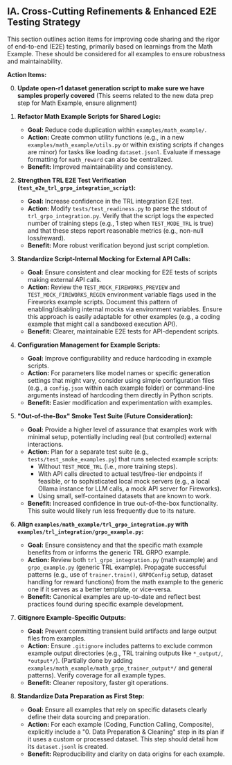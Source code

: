 ## IA. Cross-Cutting Refinements & Enhanced E2E Testing Strategy

This section outlines action items for improving code sharing and the rigor of end-to-end (E2E) testing, primarily based on learnings from the Math Example. These should be considered for all examples to ensure robustness and maintainability.

**Action Items:**

0.  **Update open-r1 dataset generation script to make sure we have samples properly covered** (This seems related to the new data prep step for Math Example, ensure alignment)

1.  **Refactor Math Example Scripts for Shared Logic:**
    *   **Goal:** Reduce code duplication within `examples/math_example/`.
    *   **Action:** Create common utility functions (e.g., in a new `examples/math_example/utils.py` or within existing scripts if changes are minor) for tasks like loading `dataset.jsonl`. Evaluate if message formatting for `math_reward` can also be centralized.
    *   **Benefit:** Improved maintainability and consistency.

2.  **Strengthen TRL E2E Test Verification (`test_e2e_trl_grpo_integration_script`):**
    *   **Goal:** Increase confidence in the TRL integration E2E test.
    *   **Action:** Modify `tests/test_readiness.py` to parse the stdout of `trl_grpo_integration.py`. Verify that the script logs the expected number of training steps (e.g., 1 step when `TEST_MODE_TRL` is true) and that these steps report reasonable metrics (e.g., non-null loss/reward).
    *   **Benefit:** More robust verification beyond just script completion.

3.  **Standardize Script-Internal Mocking for External API Calls:**
    *   **Goal:** Ensure consistent and clear mocking for E2E tests of scripts making external API calls.
    *   **Action:** Review the `TEST_MOCK_FIREWORKS_PREVIEW` and `TEST_MOCK_FIREWORKS_REGEN` environment variable flags used in the Fireworks example scripts. Document this pattern of enabling/disabling internal mocks via environment variables. Ensure this approach is easily adaptable for other examples (e.g., a coding example that might call a sandboxed execution API).
    *   **Benefit:** Clearer, maintainable E2E tests for API-dependent scripts.

4.  **Configuration Management for Example Scripts:**
    *   **Goal:** Improve configurability and reduce hardcoding in example scripts.
    *   **Action:** For parameters like model names or specific generation settings that might vary, consider using simple configuration files (e.g., a `config.json` within each example folder) or command-line arguments instead of hardcoding them directly in Python scripts.
    *   **Benefit:** Easier modification and experimentation with examples.

5.  **"Out-of-the-Box" Smoke Test Suite (Future Consideration):**
    *   **Goal:** Provide a higher level of assurance that examples work with minimal setup, potentially including real (but controlled) external interactions.
    *   **Action:** Plan for a separate test suite (e.g., `tests/test_smoke_examples.py`) that runs selected example scripts:
        *   Without `TEST_MODE_TRL` (i.e., more training steps).
        *   With API calls directed to actual test/free-tier endpoints if feasible, or to sophisticated local mock servers (e.g., a local Ollama instance for LLM calls, a mock API server for Fireworks).
        *   Using small, self-contained datasets that are known to work.
    *   **Benefit:** Increased confidence in true out-of-the-box functionality. This suite would likely run less frequently due to its nature.

6.  **Align `examples/math_example/trl_grpo_integration.py` with `examples/trl_integration/grpo_example.py`:**
    *   **Goal:** Ensure consistency and that the specific math example benefits from or informs the generic TRL GRPO example.
    *   **Action:** Review both `trl_grpo_integration.py` (math example) and `grpo_example.py` (generic TRL example). Propagate successful patterns (e.g., use of `trainer.train()`, `GRPOConfig` setup, dataset handling for reward functions) from the math example to the generic one if it serves as a better template, or vice-versa.
    *   **Benefit:** Canonical examples are up-to-date and reflect best practices found during specific example development.
7.  **Gitignore Example-Specific Outputs:**
    *   **Goal:** Prevent committing transient build artifacts and large output files from examples.
    *   **Action:** Ensure `.gitignore` includes patterns to exclude common example output directories (e.g., TRL training outputs like `*_output/`, `*output*/`). (Partially done by adding `examples/math_example/math_grpo_trainer_output*/` and general patterns). Verify coverage for all example types.
    *   **Benefit:** Cleaner repository, faster git operations.
8.  **Standardize Data Preparation as First Step:**
    *   **Goal:** Ensure all examples that rely on specific datasets clearly define their data sourcing and preparation.
    *   **Action:** For each example (Coding, Function Calling, Composite), explicitly include a "0. Data Preparation & Cleaning" step in its plan if it uses a custom or processed dataset. This step should detail how its `dataset.jsonl` is created.
    *   **Benefit:** Reproducibility and clarity on data origins for each example.
